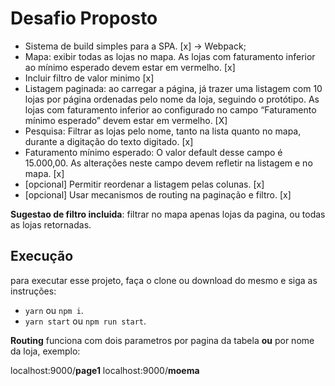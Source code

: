 # Desafio Proposto

* Sistema de build simples para a SPA. [x] -> Webpack;
* Mapa:​ exibir todas as lojas no mapa. As lojas com faturamento inferior ao mínimo esperado devem estar em vermelho. [x]
* Incluir filtro de valor minimo [x]
* Listagem paginada:​ ao carregar a página, já trazer uma listagem com 10 lojas por página ordenadas pelo nome da loja, seguindo o protótipo. As lojas com faturamento inferior ao configurado no campo “Faturamento mínimo esperado” devem estar em vermelho. [X]
* Pesquisa:​ Filtrar as lojas pelo nome, tanto na lista quanto no mapa, durante a digitação do texto digitado. [x]
* Faturamento mínimo esperado:​ O valor default desse campo é 15.000,00. As alterações neste campo devem refletir na listagem e no mapa. [x]
* [opcional]​ Permitir reordenar a listagem pelas colunas. [x]
* [opcional]​ Usar mecanismos de ​routing​ na paginação e filtro. [x]

**Sugestao de filtro incluida**: filtrar no mapa apenas lojas da pagina, ou todas as lojas retornadas.

## Execução

para executar esse projeto, faça o clone ou download do mesmo e siga as instruções:

* `yarn` ou `npm i`.
* `yarn start` ou `npm run start`.

**Routing** funciona com dois parametros por pagina da tabela **ou** por nome da loja, exemplo:

localhost:9000/**page1**
localhost:9000/**moema**